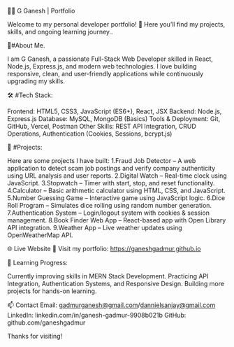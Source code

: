 
👨‍💻 G Ganesh | Portfolio

Welcome to my personal developer portfolio! 🚀
Here you’ll find my projects, skills, and ongoing learning journey..

🔹#About Me.

I am G Ganesh, a passionate Full-Stack Web Developer skilled in React, Node.js, Express.js, and modern web technologies.
I love building responsive, clean, and user-friendly applications while continuously upgrading my skills.

🛠️ #Tech Stack:

Frontend: HTML5, CSS3, JavaScript (ES6+), React, JSX
Backend: Node.js, Express.js
Database: MySQL, MongoDB (Basics)
Tools & Deployment: Git, GitHub, Vercel, Postman
Other Skills: REST API Integration, CRUD Operations, Authentication (Cookies, Sessions, bcrypt.js)

📂 #Projects:

Here are some projects I have built:
1.Fraud Job Detector – A web application to detect scam job postings and verify company authenticity using URL analysis and user reports.
2.Digital Watch – Real-time clock using JavaScript.
3.Stopwatch – Timer with start, stop, and reset functionality.
4.Calculator – Basic arithmetic calculator using HTML, CSS, and JavaScript.
5.Number Guessing Game – Interactive game using JavaScript logic.
6.Dice Roll Program – Simulates dice rolling using random number generation.
7.Authentication System – Login/logout system with cookies & session management.
8.Book Finder Web App – React-based app with Open Library API integration.
9.Weather App – Live weather updates using OpenWeatherMap API.

🌐 Live Website
🔗 Visit my portfolio: https://ganeshgadmur.github.io

📖 Learning Progress:

Currently improving skills in MERN Stack Development.
Practicing API Integration, Authentication Systems, and Responsive Design.
Building more projects for hands-on learning.

📫 Contact
Email: gadmurganesh@gmail.com/dannielsanjay@gmail.com
LinkedIn: linkedin.com/in/ganesh-gadmur-9908b021b
GitHub: github.com/ganeshgadmur

Thanks for visiting!
